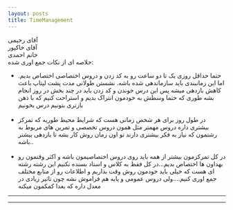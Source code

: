 ```yaml
---
layout: posts
title: TimeManagement
---
```

آقای رحیمی<br>
آقای خاکپور<br>
خانم احمدی<br>
خلاصه ای از نکات جمع اوری شده:<br>
* حتما حداقل روزی یک تا دو ساعت رو به کد زدن و دروس اختصاصی اختصاص بدیم. اما این زمانبندی باید سازماندهی شده باشه. نشستن طولانی مدت پشت لپتاپ باعث کاهش بازدهی میشه پس این درس خوندن و کد زدن باید در چند بخش در روز انجام بشه طوری که حتما وسطش به خودمون انتراک بدیم و استراحت کنیم که با ذهن بازتری بتونیم درس بخونیم<br><br>
* در طول روز برای هر شخص زمانی هست که شرایط محیط طوریه که تمرکز بیشتری داره دروس مهمتر مثل همون دروس تخصصی و تمرین های مربوط به رشتمون که نیاز به فکر بیشتری دارند تو اون زمان روش کار بشه تا بازدهی بیشتر باشه..<br><br>
* در کل تمرکزمون بیشتر از همه باید روی دروس اختصاصیمون باشه و اکثر وقتمون رو بهداون ها اختصاص بدیم...در کل فقط به کلاس و استاد بسنده نکنیم این رشته رشته ای هست که خیلی باید خودمون روش وقت بذاریم و اطلاعات رو از منابع مختلف جمع اوری کنیم....ولی دروس عمومی و پایه هم فراموش نشه چون تاثیر زیادی در معدل داره که بعدا کمکمون میکنه


---
****